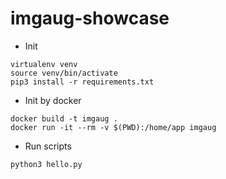 # imgaug-showcase
* Init
```
virtualenv venv
source venv/bin/activate
pip3 install -r requirements.txt 
```

* Init by docker
```
docker build -t imgaug .
docker run -it --rm -v $(PWD):/home/app imgaug
```

* Run scripts
```
python3 hello.py
```

